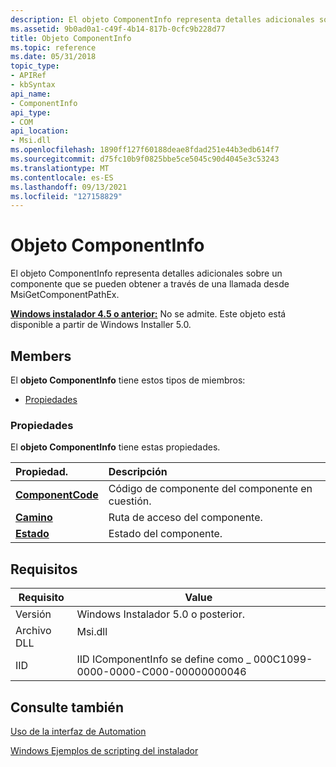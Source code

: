 ```yaml
---
description: El objeto ComponentInfo representa detalles adicionales sobre un componente que se pueden obtener a través de una llamada desde MsiGetComponentPathEx.
ms.assetid: 9b0ad0a1-c49f-4b14-817b-0cfc9b228d77
title: Objeto ComponentInfo
ms.topic: reference
ms.date: 05/31/2018
topic_type:
- APIRef
- kbSyntax
api_name:
- ComponentInfo
api_type:
- COM
api_location:
- Msi.dll
ms.openlocfilehash: 1890ff127f60188deae8fdad251e44b3edb614f7
ms.sourcegitcommit: d75fc10b9f0825bbe5ce5045c90d4045e3c53243
ms.translationtype: MT
ms.contentlocale: es-ES
ms.lasthandoff: 09/13/2021
ms.locfileid: "127158829"
---
```

# <a name="componentinfo-object"></a>Objeto ComponentInfo

El objeto ComponentInfo representa detalles adicionales sobre un componente que se pueden obtener a través de una llamada desde MsiGetComponentPathEx.

**[Windows instalador 4.5 o anterior:](not-supported-in-windows-installer-4-5.md)** No se admite. Este objeto está disponible a partir de Windows Installer 5.0.

## <a name="members"></a>Members

El **objeto ComponentInfo** tiene estos tipos de miembros:

-   [Propiedades](#properties)

### <a name="properties"></a>Propiedades

El **objeto ComponentInfo** tiene estas propiedades.



| Propiedad.                                                        | Descripción                                                 |
|:----------------------------------------------------------------|:------------------------------------------------------------|
| [**ComponentCode**](componentinfo-componentcode.md)<br/> | Código de componente del componente en cuestión.<br/> |
| [**Camino**](componentinfo-componentcode.md)<br/>          | Ruta de acceso del componente.<br/>                       |
| [**Estado**](componentinfo-state.md)<br/>                 | Estado del componente.<br/>                      |



 

## <a name="requirements"></a>Requisitos



| Requisito | Value |
|--------------------|------------------------------------------------------------------------------------|
| Versión<br/> | Windows Instalador 5.0 o posterior.<br/>                                         |
| Archivo DLL<br/>     | <dl> <dt>Msi.dll</dt> </dl> |
| IID<br/>     | IID IComponentInfo se define como \_ 000C1099-0000-0000-C000-00000000046<br/>  |



## <a name="see-also"></a>Consulte también

<dl> <dt>

[Uso de la interfaz de Automation](using-the-automation-interface.md)
</dt> <dt>

[Windows Ejemplos de scripting del instalador](windows-installer-scripting-examples.md)
</dt> </dl>

 

 




